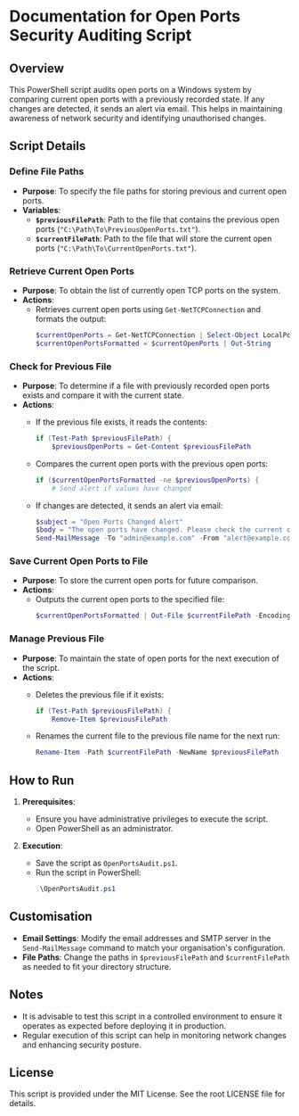 # Documentation for Open Ports Security Auditing Script

## Overview
This PowerShell script audits open ports on a Windows system by comparing current open ports with a previously recorded state. If any changes are detected, it sends an alert via email. This helps in maintaining awareness of network security and identifying unauthorised changes.

## Script Details

### Define File Paths
- **Purpose**: To specify the file paths for storing previous and current open ports.
- **Variables**:
  - **`$previousFilePath`**: Path to the file that contains the previous open ports (`"C:\Path\To\PreviousOpenPorts.txt"`).
  - **`$currentFilePath`**: Path to the file that will store the current open ports (`"C:\Path\To\CurrentOpenPorts.txt"`).

### Retrieve Current Open Ports
- **Purpose**: To obtain the list of currently open TCP ports on the system.
- **Actions**:
  - Retrieves current open ports using `Get-NetTCPConnection` and formats the output:
    ```powershell
    $currentOpenPorts = Get-NetTCPConnection | Select-Object LocalPort, State | Sort-Object LocalPort
    $currentOpenPortsFormatted = $currentOpenPorts | Out-String
    ```

### Check for Previous File
- **Purpose**: To determine if a file with previously recorded open ports exists and compare it with the current state.
- **Actions**:
  - If the previous file exists, it reads the contents:
    ```powershell
    if (Test-Path $previousFilePath) {
        $previousOpenPorts = Get-Content $previousFilePath
    ```

  - Compares the current open ports with the previous open ports:
    ```powershell
    if ($currentOpenPortsFormatted -ne $previousOpenPorts) {
        # Send alert if values have changed
    ```

  - If changes are detected, it sends an alert via email:
    ```powershell
    $subject = "Open Ports Changed Alert"
    $body = "The open ports have changed. Please check the current open ports."
    Send-MailMessage -To "admin@example.com" -From "alert@example.com" -Subject $subject -Body $body -SmtpServer "smtp.example.com"
    ```

### Save Current Open Ports to File
- **Purpose**: To store the current open ports for future comparison.
- **Actions**:
  - Outputs the current open ports to the specified file:
    ```powershell
    $currentOpenPortsFormatted | Out-File $currentFilePath -Encoding UTF8
    ```

### Manage Previous File
- **Purpose**: To maintain the state of open ports for the next execution of the script.
- **Actions**:
  - Deletes the previous file if it exists:
    ```powershell
    if (Test-Path $previousFilePath) {
        Remove-Item $previousFilePath
    ```

  - Renames the current file to the previous file name for the next run:
    ```powershell
    Rename-Item -Path $currentFilePath -NewName $previousFilePath
    ```

## How to Run
1. **Prerequisites**:
   - Ensure you have administrative privileges to execute the script.
   - Open PowerShell as an administrator.

2. **Execution**:
   - Save the script as `OpenPortsAudit.ps1`.
   - Run the script in PowerShell:
     ```powershell
     .\OpenPortsAudit.ps1
     ```

## Customisation
- **Email Settings**: Modify the email addresses and SMTP server in the `Send-MailMessage` command to match your organisation's configuration.
- **File Paths**: Change the paths in `$previousFilePath` and `$currentFilePath` as needed to fit your directory structure.

## Notes
- It is advisable to test this script in a controlled environment to ensure it operates as expected before deploying it in production.
- Regular execution of this script can help in monitoring network changes and enhancing security posture.

## License
This script is provided under the MIT License. See the root LICENSE file for details.
